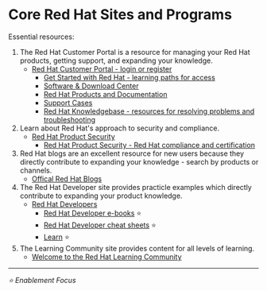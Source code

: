 # Core Red Hat Sites and Programs

Essential resources:

1.  The Red Hat Customer Portal is a resource for managing your Red Hat products, getting support, and expanding your knowledge.
    * [Red Hat Customer Portal - login or register](htts://access.redhat.com) 
      * [Get Started with Red Hat - learning paths for access](https://access.redhat.com/start) 
      * [Software & Download Center](https://access.redhat.com/downloads) 
      * [Red Hat Products and Documentation](https://access.redhat.com/products/?product-tab=glossary) 
      * [Support Cases](https://access.redhat.com/support)
      * [Red Hat Knowledgebase - resources for resolving problems and troubleshooting](https://access.redhat.com/kb) 
2.  Learn about Red Hat's approach to security and compliance.
    * [Red Hat Product Security](https://www.redhat.com/en/solutions/security-approach)
      *  [Red Hat Product Security - Red Hat compliance and certification](https://www.redhat.com/en/solutions/compliance-approach)
3.  Red Hat blogs are an excellent resource for new users because they directly contribute to expanding your knowledge - search by products or channels.
    * [Offical Red Hat Blogs](https://www.redhat.com/en/blog)
4.  The Red Hat Developer site provides practicle examples which directly contribute to expanding your product knowledge. 
    * [Red Hat Developers]([https://developers.redhat.com)
      * [Red Hat Developer e-books](https://developers.redhat.com/e-books) :star:
      * [Red Hat Developer cheat sheets](https://developers.redhat.com/cheat-sheets) :star:
      * [Learn](https://developers.redhat.com/learn) :star:
5.  The Learning Community site provides content for all levels of learning.
    *  [Welcome to the Red Hat Learning Community](https://learn.redhat.com/)

---
*:star: Enablement Focus* 


